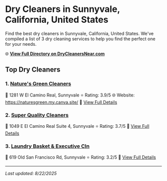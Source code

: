 # Dry Cleaners in Sunnyvale, California, United States

Find the best dry cleaners in Sunnyvale, California, United States. We've compiled a list of 3 dry cleaning services to help you find the perfect one for your needs.

🌐 **[View Full Directory on DryCleanersNear.com](https://drycleanersnear.com/city/US/California/Sunnyvale)**

## Top Dry Cleaners

### 1. [Nature's Green Cleaners](https://drycleanersnear.com/dryCleaner/689d4362756b71cad101f0a3/nature-s-green-cleaners)
📍 1281 W El Camino Real, Sunnyvale
⭐ Rating: 3.9/5
🌐 Website: https://naturesgreen.my.canva.site/
🔗 [View Full Details](https://drycleanersnear.com/dryCleaner/689d4362756b71cad101f0a3/nature-s-green-cleaners)

### 2. [Super Quality Cleaners](https://drycleanersnear.com/dryCleaner/689d4392756b71cad101f1fb/super-quality-cleaners)
📍 1049 E El Camino Real Suite 4, Sunnyvale
⭐ Rating: 3.7/5
🔗 [View Full Details](https://drycleanersnear.com/dryCleaner/689d4392756b71cad101f1fb/super-quality-cleaners)

### 3. [Laundry Basket & Executive Cln](https://drycleanersnear.com/dryCleaner/689d432e756b71cad101ed46/laundry-basket-executive-cln)
📍 619 Old San Francisco Rd, Sunnyvale
⭐ Rating: 3.2/5
🔗 [View Full Details](https://drycleanersnear.com/dryCleaner/689d432e756b71cad101ed46/laundry-basket-executive-cln)


---

*Last updated: 8/22/2025*
